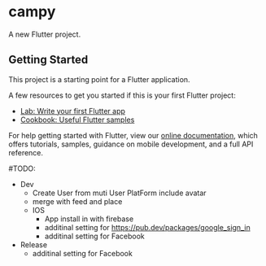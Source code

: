 # campy

A new Flutter project.

## Getting Started

This project is a starting point for a Flutter application.

A few resources to get you started if this is your first Flutter project:

- [Lab: Write your first Flutter app](https://flutter.dev/docs/get-started/codelab)
- [Cookbook: Useful Flutter samples](https://flutter.dev/docs/cookbook)

For help getting started with Flutter, view our
[online documentation](https://flutter.dev/docs), which offers tutorials,
samples, guidance on mobile development, and a full API reference.


#TODO:

* Dev
  * Create User from muti User PlatForm include avatar
  * merge with feed and place
  * IOS 
    * App install in with firebase
    * additinal setting for https://pub.dev/packages/google_sign_in
    * additinal setting for Facebook
* Release
  * additinal setting for Facebook